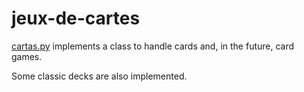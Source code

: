 # jeux-de-cartes

[cartas.py]() implements a class to handle cards and, in the future, card
games.

Some classic decks are also implemented.
